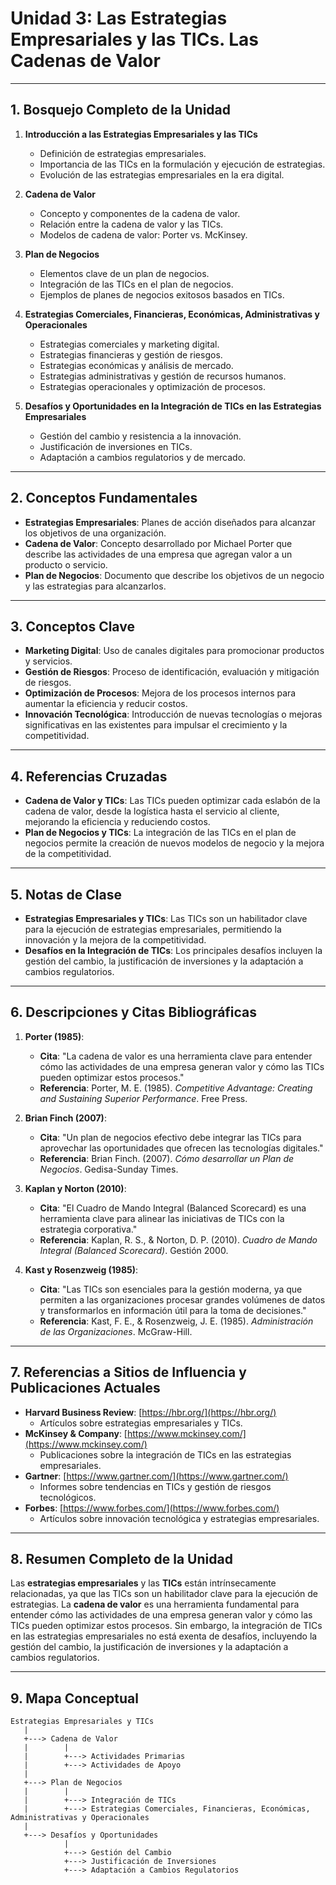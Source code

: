 # Unidad 3: Las Estrategias Empresariales y las TICs. Las Cadenas de Valor

---

## **1. Bosquejo Completo de la Unidad**

1. **Introducción a las Estrategias Empresariales y las TICs**
   - Definición de estrategias empresariales.
   - Importancia de las TICs en la formulación y ejecución de estrategias.
   - Evolución de las estrategias empresariales en la era digital.

2. **Cadena de Valor**
   - Concepto y componentes de la cadena de valor.
   - Relación entre la cadena de valor y las TICs.
   - Modelos de cadena de valor: Porter vs. McKinsey.

3. **Plan de Negocios**
   - Elementos clave de un plan de negocios.
   - Integración de las TICs en el plan de negocios.
   - Ejemplos de planes de negocios exitosos basados en TICs.

4. **Estrategias Comerciales, Financieras, Económicas, Administrativas y Operacionales**
   - Estrategias comerciales y marketing digital.
   - Estrategias financieras y gestión de riesgos.
   - Estrategias económicas y análisis de mercado.
   - Estrategias administrativas y gestión de recursos humanos.
   - Estrategias operacionales y optimización de procesos.

5. **Desafíos y Oportunidades en la Integración de TICs en las Estrategias Empresariales**
   - Gestión del cambio y resistencia a la innovación.
   - Justificación de inversiones en TICs.
   - Adaptación a cambios regulatorios y de mercado.

---

## **2. Conceptos Fundamentales**

- **Estrategias Empresariales**: Planes de acción diseñados para alcanzar los objetivos de una organización.
- **Cadena de Valor**: Concepto desarrollado por Michael Porter que describe las actividades de una empresa que agregan valor a un producto o servicio.
- **Plan de Negocios**: Documento que describe los objetivos de un negocio y las estrategias para alcanzarlos.

---

## **3. Conceptos Clave**

- **Marketing Digital**: Uso de canales digitales para promocionar productos y servicios.
- **Gestión de Riesgos**: Proceso de identificación, evaluación y mitigación de riesgos.
- **Optimización de Procesos**: Mejora de los procesos internos para aumentar la eficiencia y reducir costos.
- **Innovación Tecnológica**: Introducción de nuevas tecnologías o mejoras significativas en las existentes para impulsar el crecimiento y la competitividad.

---

## **4. Referencias Cruzadas**

- **Cadena de Valor y TICs**: Las TICs pueden optimizar cada eslabón de la cadena de valor, desde la logística hasta el servicio al cliente, mejorando la eficiencia y reduciendo costos.
- **Plan de Negocios y TICs**: La integración de las TICs en el plan de negocios permite la creación de nuevos modelos de negocio y la mejora de la competitividad.

---

## **5. Notas de Clase**

- **Estrategias Empresariales y TICs**: Las TICs son un habilitador clave para la ejecución de estrategias empresariales, permitiendo la innovación y la mejora de la competitividad.
- **Desafíos en la Integración de TICs**: Los principales desafíos incluyen la gestión del cambio, la justificación de inversiones y la adaptación a cambios regulatorios.

---

## **6. Descripciones y Citas Bibliográficas**

1. **Porter (1985)**:
   - **Cita**: "La cadena de valor es una herramienta clave para entender cómo las actividades de una empresa generan valor y cómo las TICs pueden optimizar estos procesos."
   - **Referencia**: Porter, M. E. (1985). *Competitive Advantage: Creating and Sustaining Superior Performance*. Free Press.

2. **Brian Finch (2007)**:
   - **Cita**: "Un plan de negocios efectivo debe integrar las TICs para aprovechar las oportunidades que ofrecen las tecnologías digitales."
   - **Referencia**: Brian Finch. (2007). *Cómo desarrollar un Plan de Negocios*. Gedisa-Sunday Times.

3. **Kaplan y Norton (2010)**:
   - **Cita**: "El Cuadro de Mando Integral (Balanced Scorecard) es una herramienta clave para alinear las iniciativas de TICs con la estrategia corporativa."
   - **Referencia**: Kaplan, R. S., & Norton, D. P. (2010). *Cuadro de Mando Integral (Balanced Scorecard)*. Gestión 2000.

4. **Kast y Rosenzweig (1985)**:
   - **Cita**: "Las TICs son esenciales para la gestión moderna, ya que permiten a las organizaciones procesar grandes volúmenes de datos y transformarlos en información útil para la toma de decisiones."
   - **Referencia**: Kast, F. E., & Rosenzweig, J. E. (1985). *Administración de las Organizaciones*. McGraw-Hill.

---

## **7. Referencias a Sitios de Influencia y Publicaciones Actuales**

- **Harvard Business Review**: [https://hbr.org/](https://hbr.org/)
  - Artículos sobre estrategias empresariales y TICs.
- **McKinsey & Company**: [https://www.mckinsey.com/](https://www.mckinsey.com/)
  - Publicaciones sobre la integración de TICs en las estrategias empresariales.
- **Gartner**: [https://www.gartner.com/](https://www.gartner.com/)
  - Informes sobre tendencias en TICs y gestión de riesgos tecnológicos.
- **Forbes**: [https://www.forbes.com/](https://www.forbes.com/)
  - Artículos sobre innovación tecnológica y estrategias empresariales.

---

## **8. Resumen Completo de la Unidad**

Las **estrategias empresariales** y las **TICs** están intrínsecamente relacionadas, ya que las TICs son un habilitador clave para la ejecución de estrategias. La **cadena de valor** es una herramienta fundamental para entender cómo las actividades de una empresa generan valor y cómo las TICs pueden optimizar estos procesos. Sin embargo, la integración de TICs en las estrategias empresariales no está exenta de desafíos, incluyendo la gestión del cambio, la justificación de inversiones y la adaptación a cambios regulatorios.

---

## **9. Mapa Conceptual**

```plaintext
Estrategias Empresariales y TICs
   |
   +---> Cadena de Valor
   |        |
   |        +---> Actividades Primarias
   |        +---> Actividades de Apoyo
   |
   +---> Plan de Negocios
   |        |
   |        +---> Integración de TICs
   |        +---> Estrategias Comerciales, Financieras, Económicas, Administrativas y Operacionales
   |
   +---> Desafíos y Oportunidades
            |
            +---> Gestión del Cambio
            +---> Justificación de Inversiones
            +---> Adaptación a Cambios Regulatorios
```

